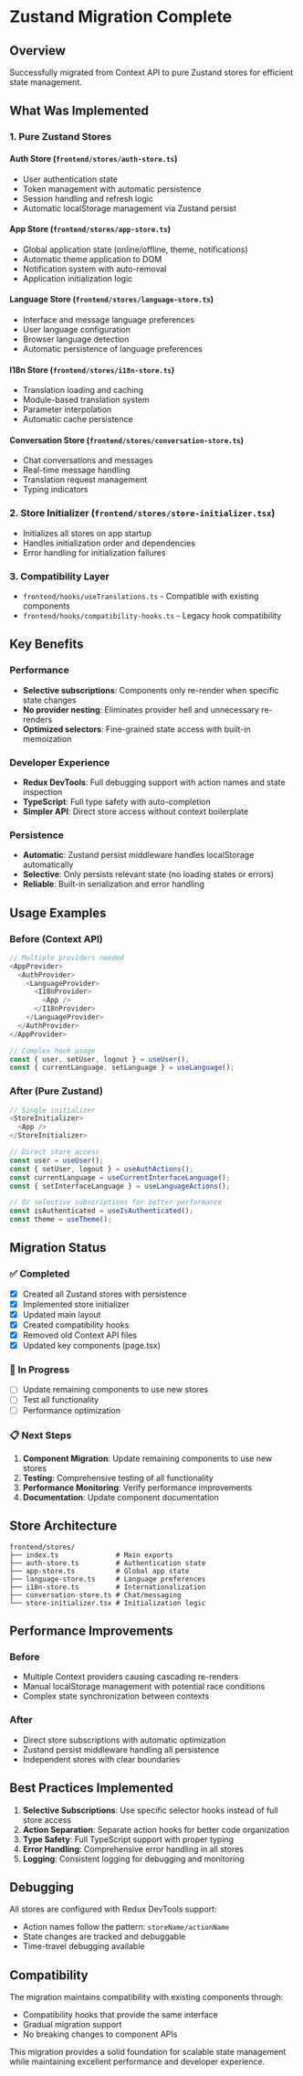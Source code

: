 # Zustand Migration Complete

## Overview

Successfully migrated from Context API to pure Zustand stores for efficient state management.

## What Was Implemented

### 1. Pure Zustand Stores

#### Auth Store (`frontend/stores/auth-store.ts`)
- User authentication state
- Token management with automatic persistence
- Session handling and refresh logic
- Automatic localStorage management via Zustand persist

#### App Store (`frontend/stores/app-store.ts`)
- Global application state (online/offline, theme, notifications)
- Automatic theme application to DOM
- Notification system with auto-removal
- Application initialization logic

#### Language Store (`frontend/stores/language-store.ts`)
- Interface and message language preferences
- User language configuration
- Browser language detection
- Automatic persistence of language preferences

#### I18n Store (`frontend/stores/i18n-store.ts`)
- Translation loading and caching
- Module-based translation system
- Parameter interpolation
- Automatic cache persistence

#### Conversation Store (`frontend/stores/conversation-store.ts`)
- Chat conversations and messages
- Real-time message handling
- Translation request management
- Typing indicators

### 2. Store Initializer (`frontend/stores/store-initializer.tsx`)
- Initializes all stores on app startup
- Handles initialization order and dependencies
- Error handling for initialization failures

### 3. Compatibility Layer
- `frontend/hooks/useTranslations.ts` - Compatible with existing components
- `frontend/hooks/compatibility-hooks.ts` - Legacy hook compatibility

## Key Benefits

### Performance
- **Selective subscriptions**: Components only re-render when specific state changes
- **No provider nesting**: Eliminates provider hell and unnecessary re-renders
- **Optimized selectors**: Fine-grained state access with built-in memoization

### Developer Experience
- **Redux DevTools**: Full debugging support with action names and state inspection
- **TypeScript**: Full type safety with auto-completion
- **Simpler API**: Direct store access without context boilerplate

### Persistence
- **Automatic**: Zustand persist middleware handles localStorage automatically
- **Selective**: Only persists relevant state (no loading states or errors)
- **Reliable**: Built-in serialization and error handling

## Usage Examples

### Before (Context API)
```typescript
// Multiple providers needed
<AppProvider>
  <AuthProvider>
    <LanguageProvider>
      <I18nProvider>
        <App />
      </I18nProvider>
    </LanguageProvider>
  </AuthProvider>
</AppProvider>

// Complex hook usage
const { user, setUser, logout } = useUser();
const { currentLanguage, setLanguage } = useLanguage();
```

### After (Pure Zustand)
```typescript
// Single initializer
<StoreInitializer>
  <App />
</StoreInitializer>

// Direct store access
const user = useUser();
const { setUser, logout } = useAuthActions();
const currentLanguage = useCurrentInterfaceLanguage();
const { setInterfaceLanguage } = useLanguageActions();

// Or selective subscriptions for better performance
const isAuthenticated = useIsAuthenticated();
const theme = useTheme();
```

## Migration Status

### ✅ Completed
- [x] Created all Zustand stores with persistence
- [x] Implemented store initializer
- [x] Updated main layout
- [x] Created compatibility hooks
- [x] Removed old Context API files
- [x] Updated key components (page.tsx)

### 🔄 In Progress
- [ ] Update remaining components to use new stores
- [ ] Test all functionality
- [ ] Performance optimization

### 📋 Next Steps
1. **Component Migration**: Update remaining components to use new stores
2. **Testing**: Comprehensive testing of all functionality
3. **Performance Monitoring**: Verify performance improvements
4. **Documentation**: Update component documentation

## Store Architecture

```
frontend/stores/
├── index.ts              # Main exports
├── auth-store.ts         # Authentication state
├── app-store.ts          # Global app state
├── language-store.ts     # Language preferences
├── i18n-store.ts         # Internationalization
├── conversation-store.ts # Chat/messaging
└── store-initializer.tsx # Initialization logic
```

## Performance Improvements

### Before
- Multiple Context providers causing cascading re-renders
- Manual localStorage management with potential race conditions
- Complex state synchronization between contexts

### After
- Direct store subscriptions with automatic optimization
- Zustand persist middleware handling all persistence
- Independent stores with clear boundaries

## Best Practices Implemented

1. **Selective Subscriptions**: Use specific selector hooks instead of full store access
2. **Action Separation**: Separate action hooks for better code organization
3. **Type Safety**: Full TypeScript support with proper typing
4. **Error Handling**: Comprehensive error handling in all stores
5. **Logging**: Consistent logging for debugging and monitoring

## Debugging

All stores are configured with Redux DevTools support:
- Action names follow the pattern: `storeName/actionName`
- State changes are tracked and debuggable
- Time-travel debugging available

## Compatibility

The migration maintains compatibility with existing components through:
- Compatibility hooks that provide the same interface
- Gradual migration support
- No breaking changes to component APIs

This migration provides a solid foundation for scalable state management while maintaining excellent performance and developer experience.
